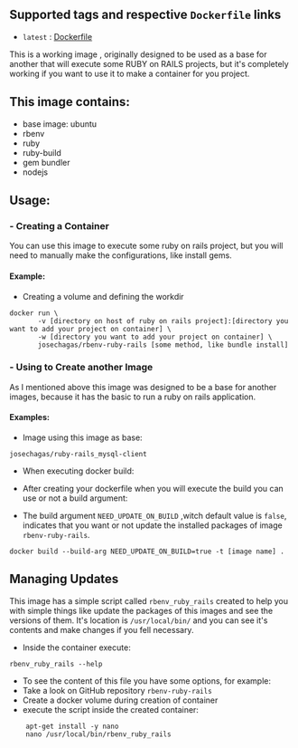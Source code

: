 ## Supported tags and respective ``Dockerfile`` links

- ``latest`` : [Dockerfile](https://github.com/josechagas/rbenv-ruby-rails/blob/master/Dockerfile)


This is a working image , originally designed to be used as a base for another that will execute some RUBY on RAILS projects, but it's completely working if you want to use it to make a container for you project.

## This image contains:
- base image: ubuntu
- rbenv
- ruby
- ruby-build
- gem bundler
- nodejs

## Usage:

### - Creating a Container
You can use this image to execute some ruby on rails project, but you will need to manually make the configurations, like install gems.

#### Example:
- Creating a volume and defining the workdir
```shell
docker run \
       -v [directory on host of ruby on rails project]:[directory you want to add your project on container] \
       -w [directory you want to add your project on container] \
       josechagas/rbenv-ruby-rails [some method, like bundle install]
```
 
### - Using to Create another Image
As I mentioned above this image was designed to be a base for another images, because it has the basic to run a ruby on rails application.

#### Examples:
- Image using this image as base:

``
josechagas/ruby-rails_mysql-client
``


- When executing docker build:
 - After creating your dockerfile when you will execute the build you can use or not a build argument:

 - The build argument ``NEED_UPDATE_ON_BUILD`` ,witch default value is ``false``, indicates that you want or not update the installed packages of image ``rbenv-ruby-rails``.

```shell
docker build --build-arg NEED_UPDATE_ON_BUILD=true -t [image name] .
```

 

## Managing Updates

This image has a simple script called ``rbenv_ruby_rails`` created to help you with simple things like update the packages of this images and see the versions of them. It's location is ``/usr/local/bin/`` and you can see it's contents and make changes if you fell necessary.

- Inside the container execute:
```
rbenv_ruby_rails --help
```


- To see the content of this file you have some options, for example:
 - Take a look on GitHub repository ``rbenv-ruby-rails``
 - Create a docker volume during creation of container
 - execute the script inside the created container:
```shell
    apt-get install -y nano
    nano /usr/local/bin/rbenv_ruby_rails
```

